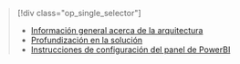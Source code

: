 > [!div class="op_single_selector"]
> * [Información general acerca de la arquitectura](../articles/machine-learning/cortana-analytics-playbook-vehicle-telemetry.md)
> * [Profundización en la solución](../articles/machine-learning/cortana-analytics-playbook-vehicle-telemetry-deep-dive.md)
> * [Instrucciones de configuración del panel de PowerBI](../articles/machine-learning/cortana-analytics-playbook-vehicle-telemetry-powerbi.md)
> 
> 



<!--HONumber=Nov16_HO3-->


